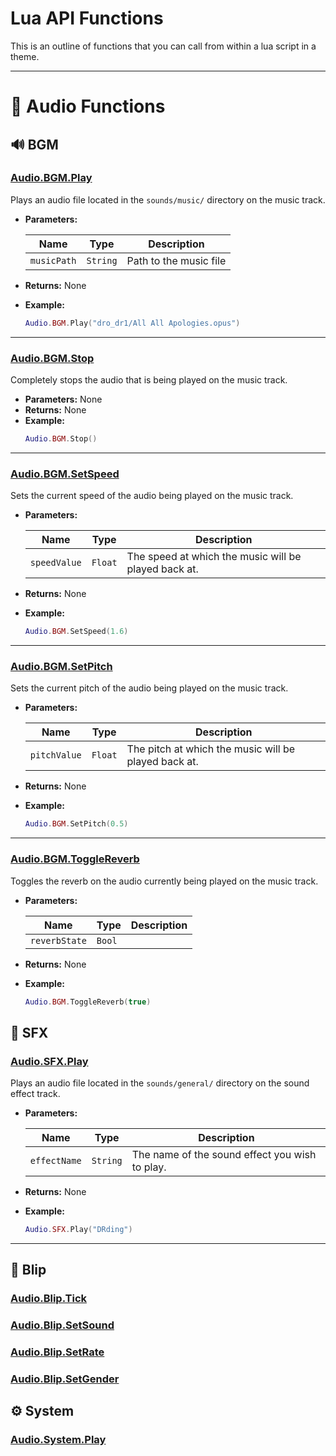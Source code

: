 # Lua API Functions

This is an outline of functions that you can call from within a lua script in a theme.

---


# 📁 Audio Functions

## 🔊 BGM
### [Audio.BGM.Play](#Audio.BGM.Play)  
Plays an audio file located in the `sounds/music/` directory on the music track.

- **Parameters:**

  | Name       | Type     | Description                 |
  |------------|----------|-----------------------------|
  | `musicPath`| `String` | Path to the music file      |

- **Returns:** None

- **Example:**
  ```lua
  Audio.BGM.Play("dro_dr1/All All Apologies.opus")
  ```

---

### [Audio.BGM.Stop](#Audio.BGM.Stop)  
Completely stops the audio that is being played on the music track.

- **Parameters:** None
- **Returns:** None
- **Example:**
  ```lua
  Audio.BGM.Stop()
  ```

---



### [Audio.BGM.SetSpeed](#Audio.BGM.Play)  
Sets the current speed of the audio being played on the music track.

- **Parameters:**

  | Name       | Type     | Description                 |
  |------------|----------|-----------------------------|
  | `speedValue`| `Float` | The speed at which the music will be played back at. |
- **Returns:** None
- **Example:**
  ```lua
  Audio.BGM.SetSpeed(1.6)
  ```

---


### [Audio.BGM.SetPitch](#Audio.BGM.Play) 
Sets the current pitch of the audio being played on the music track.

- **Parameters:**

  | Name       | Type     | Description                 |
  |------------|----------|-----------------------------|
  | `pitchValue`| `Float` | The pitch at which the music will be played back at. |
- **Returns:** None
- **Example:**
  ```lua
  Audio.BGM.SetPitch(0.5)
  ```

---


### [Audio.BGM.ToggleReverb](#Audio.BGM.ToggleReverb)  
Toggles the reverb on the audio currently being played on the music track. 

- **Parameters:**

  | Name       | Type     | Description                 |
  |------------|----------|-----------------------------|
  | `reverbState`| `Bool` |        |
- **Returns:** None
- **Example:**
  ```lua
  Audio.BGM.ToggleReverb(true)
  ```

## 🔔 SFX

### [Audio.SFX.Play](#Audio.SFX.Play)  
Plays an audio file located in the `sounds/general/` directory on the sound effect track.

- **Parameters:**

  | Name       | Type     | Description                 |
  |------------|----------|-----------------------------|
  | `effectName`| `String` | The name of the sound effect you wish to play. |
- **Returns:** None
- **Example:**
  ```lua
  Audio.SFX.Play("DRding")
  ```

---

## 💬 Blip

### [Audio.Blip.Tick](#Audio.Blip.Tick)  

### [Audio.Blip.SetSound](#Audio.Blip.SetSound)  

### [Audio.Blip.SetRate](#Audio.Blip.SetRate)  

### [Audio.Blip.SetGender](#Audio.Blip.SetGender)  

## ⚙ System

### [Audio.System.Play](#Audio.System.Play)  
